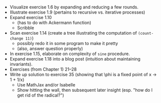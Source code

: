 - Visualize exercise 1.6 by expanding and reducing a few rounds.
- Illustrate exercise 1.9 (pertains to recursive vs. iterative processes)
- Expand exercise 1.10
    - (has to do with Ackermann function)
    - Scribble
- Scan exercise 1.14 (create a tree illustrating the computation of `(count-change 11)`)
    - possibly redo it in some program to make it pretty
    - (also, answer question properly)
- In exercise 1.15, elaborate on complexity of `sine` procedure.
- Expand exercise 1.18 into a blog post (intuition about maintaining invariants).
- Exercises (from Chapter 1) 21–28
- Write up solution to exercise 35 (showing that \phi is a fixed point of x -> 1 + 1/x)
    - Use MathJax and/or Isabelle
    - Show hitting the wall, then subsequent later insight (esp. "how do I get rid of the radical?")
